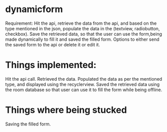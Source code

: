 # dynamicform
Requirement:
Hit the api, retrieve the data from the api, and based on the type mentioned in the json, populate the data in the (textview, radiobutton, 
checkbox).
Save the retrieved data, so that the user can use the form,being made dynamically to fill it and saved the filled form.
Options to either send the saved form to the api or delete it or edit it. 

# Things implemented:
Hit the api call.
Retrieved the data.
Populated the data as per the mentioned type, and displayed using the recyclerview.
Saved the retrieved data using the room database so that user can use it to fill the form while being offline.

# Things where being stucked
Saving the filled form. 
